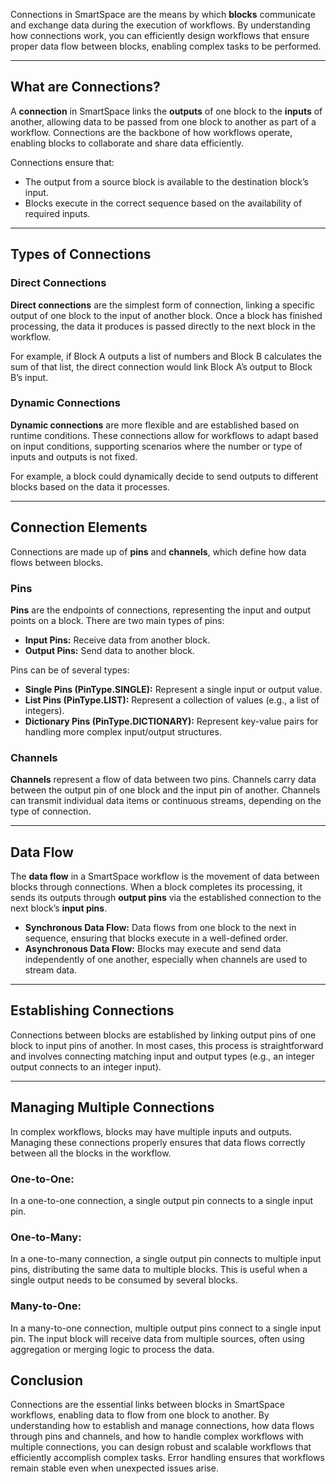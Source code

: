 Connections in SmartSpace are the means by which **blocks** communicate and exchange data during the execution of workflows. By understanding how connections work, you can efficiently design workflows that ensure proper data flow between blocks, enabling complex tasks to be performed.

---

## What are Connections?

A **connection** in SmartSpace links the **outputs** of one block to the **inputs** of another, allowing data to be passed from one block to another as part of a workflow. Connections are the backbone of how workflows operate, enabling blocks to collaborate and share data efficiently.

Connections ensure that:
- The output from a source block is available to the destination block’s input.
- Blocks execute in the correct sequence based on the availability of required inputs.

---

## Types of Connections

### Direct Connections
**Direct connections** are the simplest form of connection, linking a specific output of one block to the input of another block. Once a block has finished processing, the data it produces is passed directly to the next block in the workflow.

For example, if Block A outputs a list of numbers and Block B calculates the sum of that list, the direct connection would link Block A’s output to Block B’s input.

### Dynamic Connections
**Dynamic connections** are more flexible and are established based on runtime conditions. These connections allow for workflows to adapt based on input conditions, supporting scenarios where the number or type of inputs and outputs is not fixed.

For example, a block could dynamically decide to send outputs to different blocks based on the data it processes.

---

## Connection Elements

Connections are made up of **pins** and **channels**, which define how data flows between blocks.

### Pins

**Pins** are the endpoints of connections, representing the input and output points on a block. There are two main types of pins:

  - **Input Pins:** Receive data from another block.
  - **Output Pins:** Send data to another block.

Pins can be of several types:

  - **Single Pins (PinType.SINGLE):** Represent a single input or output value.
  - **List Pins (PinType.LIST):** Represent a collection of values (e.g., a list of integers).
  - **Dictionary Pins (PinType.DICTIONARY):** Represent key-value pairs for handling more complex input/output structures.

### Channels

**Channels** represent a flow of data between two pins. Channels carry data between the output pin of one block and the input pin of another. Channels can transmit individual data items or continuous streams, depending on the type of connection.

---

## Data Flow

The **data flow** in a SmartSpace workflow is the movement of data between blocks through connections. When a block completes its processing, it sends its outputs through **output pins** via the established connection to the next block’s **input pins**.

  - **Synchronous Data Flow:** Data flows from one block to the next in sequence, ensuring that blocks execute in a well-defined order.
  - **Asynchronous Data Flow:** Blocks may execute and send data independently of one another, especially when channels are used to stream data.

---

## Establishing Connections

Connections between blocks are established by linking output pins of one block to input pins of another. In most cases, this process is straightforward and involves connecting matching input and output types (e.g., an integer output connects to an integer input).

---

## Managing Multiple Connections

In complex workflows, blocks may have multiple inputs and outputs. Managing these connections properly ensures that data flows correctly between all the blocks in the workflow.

### One-to-One:
In a one-to-one connection, a single output pin connects to a single input pin.

### One-to-Many:
In a one-to-many connection, a single output pin connects to multiple input pins, distributing the same data to multiple blocks. This is useful when a single output needs to be consumed by several blocks.

### Many-to-One:
In a many-to-one connection, multiple output pins connect to a single input pin. The input block will receive data from multiple sources, often using aggregation or merging logic to process the data.


## Conclusion

Connections are the essential links between blocks in SmartSpace workflows, enabling data to flow from one block to another. By understanding how to establish and manage connections, how data flows through pins and channels, and how to handle complex workflows with multiple connections, you can design robust and scalable workflows that efficiently accomplish complex tasks. Error handling ensures that workflows remain stable even when unexpected issues arise.